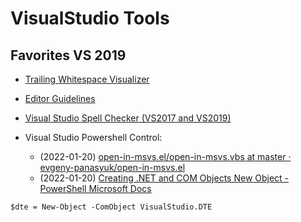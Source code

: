 # VisualStudio Tools

## Favorites VS 2019
- [Trailing Whitespace Visualizer](https://marketplace.visualstudio.com/items?itemName=MadsKristensen.TrailingWhitespaceVisualizer)
- [Editor Guidelines](https://marketplace.visualstudio.com/items?itemName=PaulHarrington.EditorGuidelines)
- [Visual Studio Spell Checker (VS2017 and VS2019)](https://marketplace.visualstudio.com/items?itemName=EWoodruff.VisualStudioSpellCheckerVS2017andLater)

- Visual Studio Powershell Control:
    - (2022-01-20) [open-in-msvs.el/open-in-msvs.vbs at master · evgeny-panasyuk/open-in-msvs.el](https://github.com/evgeny-panasyuk/open-in-msvs.el/blob/master/open-in-msvs.vbs)
    - (2022-01-20) [Creating .NET and COM Objects New Object - PowerShell   Microsoft Docs](https://docs.microsoft.com/en-us/powershell/scripting/samples/creating-.net-and-com-objects--new-object-?view=powershell-7.2)
```
$dte = New-Object -ComObject VisualStudio.DTE
```
